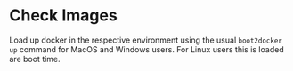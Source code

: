 # Check Images

Load up docker in the respective environment using the usual ```boot2docker up``` command for MacOS and Windows users. For Linux users this is loaded are boot time.



